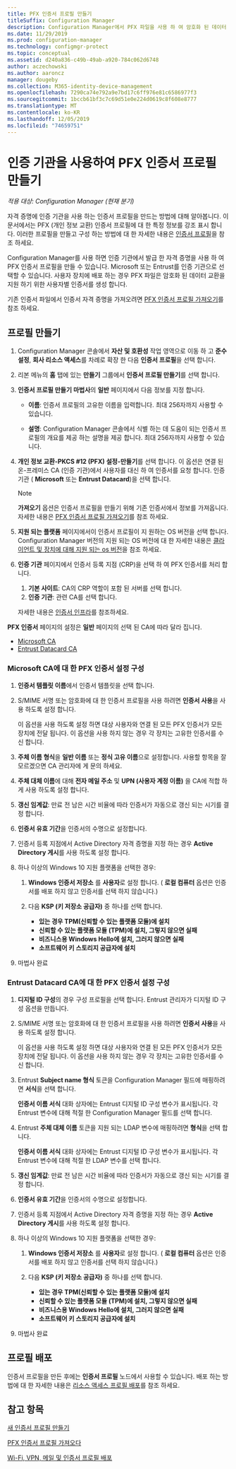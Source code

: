```yaml
---
title: PFX 인증서 프로필 만들기
titleSuffix: Configuration Manager
description: Configuration Manager에서 PFX 파일을 사용 하 여 암호화 된 데이터 교환을 지 원하는 사용자 관련 인증서를 생성 하는 방법에 대해 알아봅니다.
ms.date: 11/29/2019
ms.prod: configuration-manager
ms.technology: configmgr-protect
ms.topic: conceptual
ms.assetid: d240a836-c49b-49ab-a920-784c062d6748
author: aczechowski
ms.author: aaroncz
manager: dougeby
ms.collection: M365-identity-device-management
ms.openlocfilehash: 7290ca74e792a9e7bd17c6ff976e81c6586977f3
ms.sourcegitcommit: 1bccb61bf3c7c69d51e0e224d0619c8f608e8777
ms.translationtype: MT
ms.contentlocale: ko-KR
ms.lasthandoff: 12/05/2019
ms.locfileid: "74659751"
---
```

# <a name="create-pfx-certificate-profiles-using-a-certificate-authority"></a>인증 기관을 사용하여 PFX 인증서 프로필 만들기

*적용 대상: Configuration Manager (현재 분기)*

자격 증명에 인증 기관을 사용 하는 인증서 프로필을 만드는 방법에 대해 알아봅니다. 이 문서에서는 PFX (개인 정보 교환) 인증서 프로필에 대 한 특정 정보를 강조 표시 합니다. 이러한 프로필을 만들고 구성 하는 방법에 대 한 자세한 내용은 [인증서 프로필](/configmgr/protect/deploy-use/introduction-to-certificate-profiles)을 참조 하세요.

Configuration Manager를 사용 하면 인증 기관에서 발급 한 자격 증명을 사용 하 여 PFX 인증서 프로필을 만들 수 있습니다. Microsoft 또는 Entrust를 인증 기관으로 선택할 수 있습니다. 사용자 장치에 배포 하는 경우 PFX 파일은 암호화 된 데이터 교환을 지원 하기 위한 사용자별 인증서를 생성 합니다.

기존 인증서 파일에서 인증서 자격 증명을 가져오려면 [PFX 인증서 프로필 가져오기](/configmgr/mdm/deploy-use/import-pfx-certificate-profiles)를 참조 하세요.

## <a name="create-a-profile"></a>프로필 만들기  

1. Configuration Manager 콘솔에서 **자산 및 호환성** 작업 영역으로 이동 하 고 **준수 설정**, **회사 리소스 액세스**를 차례로 확장 한 다음 **인증서 프로필**을 선택 합니다.

1. 리본 메뉴의 **홈** 탭에 있는 **만들기** 그룹에서 **인증서 프로필 만들기**를 선택 합니다.

1. **인증서 프로필 만들기 마법사**의 **일반** 페이지에서 다음 정보를 지정 합니다.  

    - **이름**: 인증서 프로필의 고유한 이름을 입력합니다. 최대 256자까지 사용할 수 있습니다.  

    - **설명**: Configuration Manager 콘솔에서 식별 하는 데 도움이 되는 인증서 프로필의 개요를 제공 하는 설명을 제공 합니다. 최대 256자까지 사용할 수 있습니다.  

1. **개인 정보 교환-PKCS #12 (PFX) 설정-만들기**를 선택 합니다. 이 옵션은 연결 된 온-프레미스 CA (인증 기관)에서 사용자를 대신 하 여 인증서를 요청 합니다. 인증 기관 ( **Microsoft** 또는 **Entrust Datacard**)을 선택 합니다.

    > [!NOTE]
    > **가져오기** 옵션은 인증서 프로필을 만들기 위해 기존 인증서에서 정보를 가져옵니다. 자세한 내용은 [PFX 인증서 프로필 가져오기](/configmgr/mdm/deploy-use/import-pfx-certificate-profiles)를 참조 하세요.

1. **지원 되는 플랫폼** 페이지에서이 인증서 프로필이 지 원하는 OS 버전을 선택 합니다. Configuration Manager 버전의 지원 되는 OS 버전에 대 한 자세한 내용은 [클라이언트 및 장치에 대해 지원 되는 os 버전](/configmgr/core/plan-design/configs/supported-operating-systems-for-clients-and-devices)을 참조 하세요.

1. **인증 기관** 페이지에서 인증서 등록 지점 (CRP)을 선택 하 여 PFX 인증서를 처리 합니다.

    1. **기본 사이트**: CA의 CRP 역할이 포함 된 서버를 선택 합니다.
    1. **인증 기관**: 관련 CA를 선택 합니다.

    자세한 내용은 [인증서 인프라](/configmgr/protect/deploy-use/certificate-infrastructure)를 참조하세요.

**PFX 인증서** 페이지의 설정은 **일반** 페이지의 선택 된 CA에 따라 달라 집니다.

- [Microsoft CA](#bkmk_microsoft)
- [Entrust Datacard CA](#bkmk_entrust)

### <a name="bkmk_microsoft"></a>Microsoft CA에 대 한 **PFX 인증서** 설정 구성

1. **인증서 템플릿 이름**에서 인증서 템플릿을 선택 합니다.

1. S/MIME 서명 또는 암호화에 대 한 인증서 프로필을 사용 하려면 **인증서 사용**을 사용 하도록 설정 합니다.

    이 옵션을 사용 하도록 설정 하면 대상 사용자와 연결 된 모든 PFX 인증서가 모든 장치에 전달 됩니다. 이 옵션을 사용 하지 않는 경우 각 장치는 고유한 인증서를 수신 합니다.  

1. **주체 이름 형식**을 **일반 이름** 또는 **정식 고유 이름**으로 설정합니다. 사용할 항목을 잘 모르겠으면 CA 관리자에 게 문의 하세요.

1. **주체 대체 이름**에 대해 **전자 메일 주소** 및 **UPN (사용자 계정 이름)** 을 CA에 적합 하 게 사용 하도록 설정 합니다.

1. **갱신 임계값**: 만료 전 남은 시간 비율에 따라 인증서가 자동으로 갱신 되는 시기를 결정 합니다.

1. **인증서 유효 기간**을 인증서의 수명으로 설정합니다.

1. 인증서 등록 지점에서 Active Directory 자격 증명을 지정 하는 경우 **Active Directory 게시**를 사용 하도록 설정 합니다.

1. 하나 이상의 Windows 10 지원 플랫폼을 선택한 경우:

    1. **Windows 인증서 저장소** 를 **사용자**로 설정 합니다. ( **로컬 컴퓨터** 옵션은 인증서를 배포 하지 않고 인증서를 선택 하지 않습니다.)

    1. 다음 **KSP (키 저장소 공급자)** 중 하나를 선택 합니다.

        - **있는 경우 TPM(신뢰할 수 있는 플랫폼 모듈)에 설치**  
        - **신뢰할 수 있는 플랫폼 모듈 (TPM)에 설치, 그렇지 않으면 실패**
        - **비즈니스용 Windows Hello에 설치, 그러지 않으면 실패**
        - **소프트웨어 키 스토리지 공급자에 설치**

1. 마법사 완료

### <a name="bkmk_entrust"></a>Entrust Datacard CA에 대 한 **PFX 인증서** 설정 구성

1. **디지털 ID 구성**의 경우 구성 프로필을 선택 합니다. Entrust 관리자가 디지털 ID 구성 옵션을 만듭니다.

1. S/MIME 서명 또는 암호화에 대 한 인증서 프로필을 사용 하려면 **인증서 사용**을 사용 하도록 설정 합니다.

    이 옵션을 사용 하도록 설정 하면 대상 사용자와 연결 된 모든 PFX 인증서가 모든 장치에 전달 됩니다. 이 옵션을 사용 하지 않는 경우 각 장치는 고유한 인증서를 수신 합니다.  

1. Entrust **Subject name 형식** 토큰을 Configuration Manager 필드에 매핑하려면 **서식**을 선택 합니다.

    **인증서 이름 서식** 대화 상자에는 Entrust 디지털 ID 구성 변수가 표시됩니다. 각 Entrust 변수에 대해 적절 한 Configuration Manager 필드를 선택 합니다.

1. Entrust **주체 대체 이름** 토큰을 지원 되는 LDAP 변수에 매핑하려면 **형식**을 선택 합니다.

    **인증서 이름 서식** 대화 상자에는 Entrust 디지털 ID 구성 변수가 표시됩니다. 각 Entrust 변수에 대해 적절 한 LDAP 변수를 선택 합니다.

1. **갱신 임계값**: 만료 전 남은 시간 비율에 따라 인증서가 자동으로 갱신 되는 시기를 결정 합니다.

1. **인증서 유효 기간**을 인증서의 수명으로 설정합니다.

1. 인증서 등록 지점에서 Active Directory 자격 증명을 지정 하는 경우 **Active Directory 게시**를 사용 하도록 설정 합니다.

1. 하나 이상의 Windows 10 지원 플랫폼을 선택한 경우:

    1. **Windows 인증서 저장소** 를 **사용자**로 설정 합니다. ( **로컬 컴퓨터** 옵션은 인증서를 배포 하지 않고 인증서를 선택 하지 않습니다.)

    1. 다음 **KSP (키 저장소 공급자)** 중 하나를 선택 합니다.

        - **있는 경우 TPM(신뢰할 수 있는 플랫폼 모듈)에 설치**  
        - **신뢰할 수 있는 플랫폼 모듈 (TPM)에 설치, 그렇지 않으면 실패**
        - **비즈니스용 Windows Hello에 설치, 그러지 않으면 실패**
        - **소프트웨어 키 스토리지 공급자에 설치**

1. 마법사 완료

## <a name="deploy-the-profile"></a>프로필 배포

인증서 프로필을 만든 후에는 **인증서 프로필** 노드에서 사용할 수 있습니다. 배포 하는 방법에 대 한 자세한 내용은 [리소스 액세스 프로필 배포](/configmgr/protect/deploy-use/deploy-wifi-vpn-email-cert-profiles)를 참조 하세요.

## <a name="see-also"></a>참고 항목

[새 인증서 프로필 만들기](/configmgr/protect/deploy-use/create-certificate-profiles)

[PFX 인증서 프로필 가져오다](/configmgr/mdm/deploy-use/import-pfx-certificate-profiles)

[Wi-Fi, VPN, 메일 및 인증서 프로필 배포](/configmgr/protect/deploy-use/deploy-wifi-vpn-email-cert-profiles)
